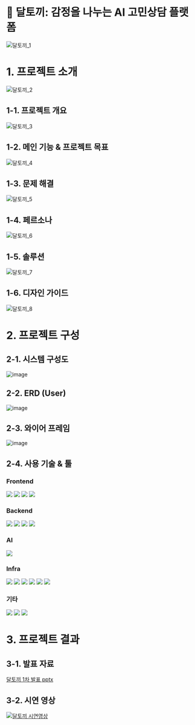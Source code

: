 # 🌙 달토끼: 감정을 나누는 AI 고민상담 플랫폼
![달토끼_1](https://github.com/user-attachments/assets/393e407c-ec04-4c70-9fc3-f10a4c8b2f6e)

# 1. 프로젝트 소개
![달토끼_2](https://github.com/user-attachments/assets/b2369cfb-5a45-43ca-b513-bdd865be2268)

## 1-1. 프로젝트 개요
![달토끼_3](https://github.com/user-attachments/assets/0fd2d9ff-3c61-47fc-8ad5-524ebf86f154)

## 1-2. 메인 기능 & 프로젝트 목표
![달토끼_4](https://github.com/user-attachments/assets/a2dc5574-494b-4765-a231-3419aba466a6)

## 1-3. 문제 해결
![달토끼_5](https://github.com/user-attachments/assets/67c561ae-73cf-4206-8f2a-623c9c5c892b)

## 1-4. 페르소나
![달토끼_6](https://github.com/user-attachments/assets/2312166c-afe4-44b1-a4c8-8301d2306c4f)

## 1-5. 솔루션
![달토끼_7](https://github.com/user-attachments/assets/36feaa53-c7ba-4e89-928f-3df76a17e293)

## 1-6. 디자인 가이드
![달토끼_8](https://github.com/user-attachments/assets/02b9c4c3-b08c-42d4-94de-f386c3149122)

# 2. 프로젝트 구성

## 2-1. 시스템 구성도
![image](https://github.com/user-attachments/assets/83e71f45-d8f9-469b-a7d9-0d61737fe2a7)

## 2-2. ERD (User)
![image](https://github.com/user-attachments/assets/c0eefc3d-ff8d-4281-a088-db87b2a2d545)

## 2-3. 와이어 프레임
![image](https://github.com/user-attachments/assets/86491a6a-0e71-4df1-813b-b7a10baff90a)

## 2-4. 사용 기술 & 툴
### Frontend
<img src="https://img.shields.io/badge/React-20232A?style=for-the-badge&logo=react&logoColor=61DAFB"/> <img src="https://img.shields.io/badge/TypeScript-3178C6?style=for-the-badge&logo=typescript&logoColor=white"/> <img src="https://img.shields.io/badge/Zustand-000000?style=for-the-badge&logo=Zustand&logoColor=white"/> <img src="https://img.shields.io/badge/TailwindCSS-06B6D4?style=for-the-badge&logo=tailwindcss&logoColor=white"/>

### Backend
<img src="https://img.shields.io/badge/Spring_Boot-6DB33F?style=for-the-badge&logo=springboot&logoColor=white"/> <img src="https://img.shields.io/badge/Spring_JPA-007396?style=for-the-badge&logo=spring&logoColor=white"/> <img src="https://img.shields.io/badge/Spring_Security-6DB33F?style=for-the-badge&logo=springsecurity&logoColor=white"/> <img src="https://img.shields.io/badge/MySQL-4479A1?style=for-the-badge&logo=mysql&logoColor=white"/>

### AI
<img src="https://img.shields.io/badge/GPT_API-412991?style=for-the-badge&logo=openai&logoColor=white"/>

### Infra
<img src="https://img.shields.io/badge/AWS_EC2-FF9900?style=for-the-badge&logo=amazon-ec2&logoColor=white"/> <img src="https://img.shields.io/badge/AWS_S3-569A31?style=for-the-badge&logo=amazon-s3&logoColor=white"/> <img src="https://img.shields.io/badge/AWS_RDS-527FFF?style=for-the-badge&logo=amazon-rds&logoColor=white"/> <img src="https://img.shields.io/badge/GitHub_Actions-2088FF?style=for-the-badge&logo=github-actions&logoColor=white"/> <img src="https://img.shields.io/badge/Docker-2496ED?style=for-the-badge&logo=docker&logoColor=white"/> <img src="https://img.shields.io/badge/Vercel-000000?style=for-the-badge&logo=vercel&logoColor=white"/>

### 기타
<img src="https://img.shields.io/badge/Swagger-85EA2D?style=for-the-badge&logo=swagger&logoColor=black"/> <img src="https://img.shields.io/badge/ESLint-4B32C3?style=for-the-badge&logo=eslint&logoColor=white"/> <img src="https://img.shields.io/badge/Prettier-F7B93E?style=for-the-badge&logo=prettier&logoColor=black"/>  

# 3. 프로젝트 결과

## 3-1. 발표 자료
[달토끼 1차 발표 pptx](https://github.com/user-attachments/files/20680874/MoonRabbit.pptx)

## 3-2. 시연 영상
[![달토끼 시연영상](https://img.youtube.com/vi/V1JnOPhk9ZY/0.jpg)](https://www.youtube.com/watch?v=V1JnOPhk9ZY)
